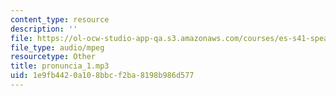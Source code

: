 ```yaml
---
content_type: resource
description: ''
file: https://ol-ocw-studio-app-qa.s3.amazonaws.com/courses/es-s41-speak-italian-with-your-mouth-full-spring-2012/1e9fb4420a108bbcf2ba8198b986d577_pronuncia_1.mp3
file_type: audio/mpeg
resourcetype: Other
title: pronuncia_1.mp3
uid: 1e9fb442-0a10-8bbc-f2ba-8198b986d577
---
```

